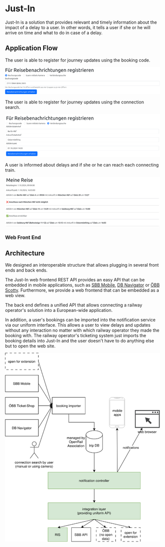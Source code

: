 # Just-In

Just-In is a solution that provides relevant and timely information about the impact of a delay to a user.
In other words, it tells a user if she or he will arrive on time and what to do in case of a delay.

## Application Flow

The user is able to register for journey updates using the booking code.

![Form for registering for updates using the booking code](documentation/registrationBookingCode.png)

The user is able to register for journey updates using the connection search.

![Form for registering for updates using the booking search](documentation/registrationConnectionSearch.png)

A user is informed about delays and if she or he can reach each connecting train.

![View providing updates to the user](documentation/connectionView.png)

### Web Front End

## Architecture

We designed an interoperable structure that allows plugging in several front ends and back ends.

The Just-In web frontend REST API provides an easy API that can be embedded in mobile applications, such as [SBB Mobile](https://www.sbb.ch/en/travel-information/apps/sbb-mobile.html), [DB Navigator](https://www.bahn.de/service/mobile/db-navigator) or [ÖBB Scotty](https://www.oebb.at/de/fahrplan/fahrplanauskunft/scottymobil).
Furthermore, we provide a web frontend that can be embedded as a web view.

The back end defines a unified API that allows connecting a railway operator's solution into a European-wide application.

In addition, a user's bookings can be imported into the notification service via our uniform interface. This allows a user to view delays and updates without any interaction no matter with which railway operator they made the booking with.
The railway operator's ticketing system just imports the booking details into Just-In and the user doesn't have to do anything else but to open the web site.

![Sketch of the architecture](documentation/architecture.svg)

